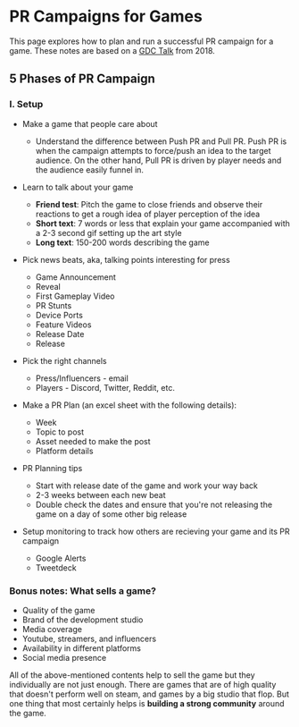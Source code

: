 
# PR Campaigns for Games
This page explores how to plan and run a successful PR campaign for a game. These notes are based on a [GDC Talk](https://www.youtube.com/watch?v=mrZlSDngwH8) from 2018.

## 5 Phases of PR Campaign
### I. Setup
* Make a game that people care about
  * Understand the difference between Push PR and Pull PR. Push PR is when the campaign attempts to force/push an idea to the target audience. On the other hand, Pull PR is driven by player needs and the audience easily funnel in.

* Learn to talk about your game
  * **Friend test**: Pitch the game to close friends and observe their reactions to get a rough idea of player perception of the idea
  * **Short text**: 7 words or less that explain your game accompanied with a 2-3 second gif setting up the art style
  * **Long text**: 150-200 words describing the game

* Pick news beats, aka, talking points interesting for press
  * Game Announcement
  * Reveal
  * First Gameplay Video
  * PR Stunts
  * Device Ports
  * Feature Videos
  * Release Date
  * Release

* Pick the right channels
  * Press/Influencers - email
  * Players - Discord, Twitter, Reddit, etc.

* Make a PR Plan (an excel sheet with the following details):
  * Week
  * Topic to post
  * Asset needed to make the post
  * Platform details
  
* PR Planning tips
  * Start with release date of the game and work your way back
  * 2-3 weeks between each new beat
  * Double check the dates and ensure that you're not releasing the game on a day of some other big release
  
* Setup monitoring to track how others are recieving your game and its PR campaign
  * Google Alerts
  * Tweetdeck


### Bonus notes: What sells a game?
* Quality of the game
* Brand of the development studio
* Media coverage
* Youtube, streamers, and influencers
* Availability in different platforms
* Social media presence

All of the above-mentioned contents help to sell the game but they individually are not just enough. There are games that are of high quality that doesn't perform well on steam, and games by a big studio that flop. But one thing that most certainly helps is **building a strong community** around the game.
